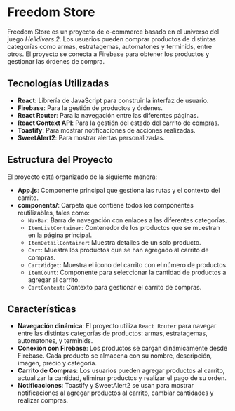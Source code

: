 # Freedom Store

Freedom Store es un proyecto de e-commerce basado en el universo del juego *Helldivers 2*. Los usuarios pueden comprar productos de distintas categorías como armas, estratagemas, automatones y terminids, entre otros. El proyecto se conecta a Firebase para obtener los productos y gestionar las órdenes de compra.

## Tecnologías Utilizadas

- **React**: Librería de JavaScript para construir la interfaz de usuario.
- **Firebase**: Para la gestión de productos y órdenes.
- **React Router**: Para la navegación entre las diferentes páginas.
- **React Context API**: Para la gestión del estado del carrito de compras.
- **Toastify**: Para mostrar notificaciones de acciones realizadas.
- **SweetAlert2**: Para mostrar alertas personalizadas.

## Estructura del Proyecto

El proyecto está organizado de la siguiente manera:

- **App.js**: Componente principal que gestiona las rutas y el contexto del carrito.
- **components/**: Carpeta que contiene todos los componentes reutilizables, tales como:
  - `NavBar`: Barra de navegación con enlaces a las diferentes categorías.
  - `ItemListContainer`: Contenedor de los productos que se muestran en la página principal.
  - `ItemDetailContainer`: Muestra detalles de un solo producto.
  - `Cart`: Muestra los productos que se han agregado al carrito de compras.
  - `CartWidget`: Muestra el icono del carrito con el número de productos.
  - `ItemCount`: Componente para seleccionar la cantidad de productos a agregar al carrito.
  - `CartContext`: Contexto para gestionar el carrito de compras.

## Características

- **Navegación dinámica**: El proyecto utiliza `React Router` para navegar entre las distintas categorías de productos: armas, estratagemas, automatones, y terminids.
- **Conexión con Firebase**: Los productos se cargan dinámicamente desde Firebase. Cada producto se almacena con su nombre, descripción, imagen, precio y categoría.
- **Carrito de Compras**: Los usuarios pueden agregar productos al carrito, actualizar la cantidad, eliminar productos y realizar el pago de su orden.
- **Notificaciones**: Toastify y SweetAlert2 se usan para mostrar notificaciones al agregar productos al carrito, cambiar cantidades y realizar compras.
